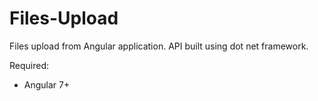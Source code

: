# Files-Upload
Files upload from Angular application. API built using dot net framework.

Required:

- Angular 7+